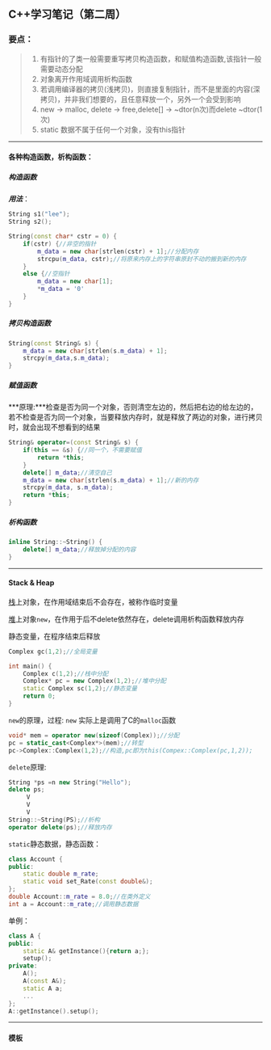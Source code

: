 ## C++学习笔记（第二周）

### 要点：
>1. 有指针的了类一般需要重写拷贝构造函数，和赋值构造函数,该指针一般需要动态分配
>2. 对象离开作用域调用析构函数
>3. 若调用编译器的拷贝(浅拷贝)，则直接复制指针，而不是里面的内容(深拷贝)，并非我们想要的，且任意释放一个，另外一个会受到影响
>4. new -> malloc, delete -> free,delete[] -> ~dtor(n次)而delete ~dtor(1次)
>5. static 数据不属于任何一个对象，没有this指针

---

#### 各种构造函数，析构函数：
##### 构造函数
***用法***：

```c++
String s1("lee");
String s2();
```
```c++
String(const char* cstr = 0) {
    if(cstr) {//非空的指针
        m_data = new char[strlen(cstr) + 1];//分配内存
        strcpu(m_data, cstr);//将原来内存上的字符串原封不动的搬到新的内存
    }
    else {//空指针
        m_data = new char[1];
        *m_data = '0'
    }
}
```

##### 拷贝构造函数

```c++
String(const String& s) {
    m_data = new char[strlen(s.m_data) + 1];
    strcpy(m_data,s.m_data);
}
```

##### 赋值函数
***原理:***检查是否为同一个对象，否则清空左边的，然后把右边的给左边的，若不检查是否为同一个对象，当要释放内存时，就是释放了两边的对象，进行拷贝时，就会出现不想看到的结果

```c++
String& operator=(const String& s) {
    if(this == &s) {//同一个，不需要赋值
        return *this;
    }
    delete[] m_data;//清空自己
    m_data = new char[strlen(s.m_data) + 1];//新的内存
    strcpy(m_data, s.m_data);
    return *this;
}
```

##### 析构函数

```c++
inline String::~String() {
    delete[] m_data;//释放掉分配的内容
}
```

---

#### Stack & Heap
[栈](http://baike.baidu.com/link?url=10cUJT6COBL6yXB7Nkq9JTEUuR6ayXK8MQBqMDRMamyttVqGmb3alqMbeZe9c0sZTJPVxPh2s9JiaCiIuXZAfpB1HikxsCwIy6gsHr63YUu)上对象，在作用域结束后不会存在，被称作临时变量

[堆](http://baike.baidu.com/link?url=bB8UaeF77JrogNyWsAYM77jEd4BUSBH3TCUwTSSPdR3u4Ngt8n60XzfYnyjElZFL)上对象<code>new</code>，在作用于后不delete依然存在，delete调用析构函数释放内存

静态变量，在程序结束后释放

```c++
Complex gc(1,2);//全局变量

int main() {
    Complex c(1,2);//栈中分配
    Complex* pc = new Complex(1,2);//堆中分配
    static Complex sc(1,2);//静态变量
    return 0;
}
```

<code>new</code>的原理，过程:
<code>new</code> 实际上是调用了C的<code>malloc</code>函数
```c++
void* mem = operator new(sizeof(Complex));//分配
pc = static_cast<Complex*>(mem);//转型
pc->Complex::Complex(1,2);//构造,pc即为this(Compex::Complex(pc,1,2));
```
<code>delete</code>原理:
```c++
String *ps =n new String("Hello");
delete ps;
     V
     V
     V
String::~String(PS);//析构
operator delete(ps);//释放内存

```

<code>static</code>静态数据，静态函数：


```c++
class Account {
public:
    static double m_rate;
    static void set_Rate(const double&);
};
double Account::m_rate = 8.0;//在类外定义
int a = Account::m_rate;//调用静态数据
```
单例：
```c++
class A {
public:
    static A& getInstance(){return a;};
    setup();
private:
    A();
    A(const A&);
    static A a;
    ...
};
A::getInstance().setup();
```

---

#### 模板
<code><template type name T>class ...</code>模板类

模板函数:

```c++
template<typename T>
inline
const T& min(const& T a, const& T b) 
{
    return a < b ?  a : b;
}
String s1;
String s2;
auto r = min(s1, s2);//参数推导
```

#### namespace


```c++
namespace std {
    ...
}
using namespace std;//using directive相当于java->import java.util.*;
using std::cout;//using declaration->import java.util.cout
std::cout << ;//....

```
